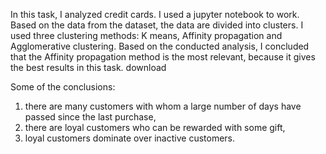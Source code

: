 In this task, I analyzed credit cards.
I used a jupyter notebook to work.
Based on the data from the dataset, the data are divided into clusters. I used three clustering methods: K means, Affinity propagation and Agglomerative clustering. Based on the conducted analysis, I concluded that the Affinity propagation method is the most relevant, because it gives the best results in this task.
download

Some of the conclusions:
1. there are many customers with whom a large number of days have passed since the last purchase,
2. there are loyal customers who can be rewarded with some gift,
3. loyal customers dominate over inactive customers.
